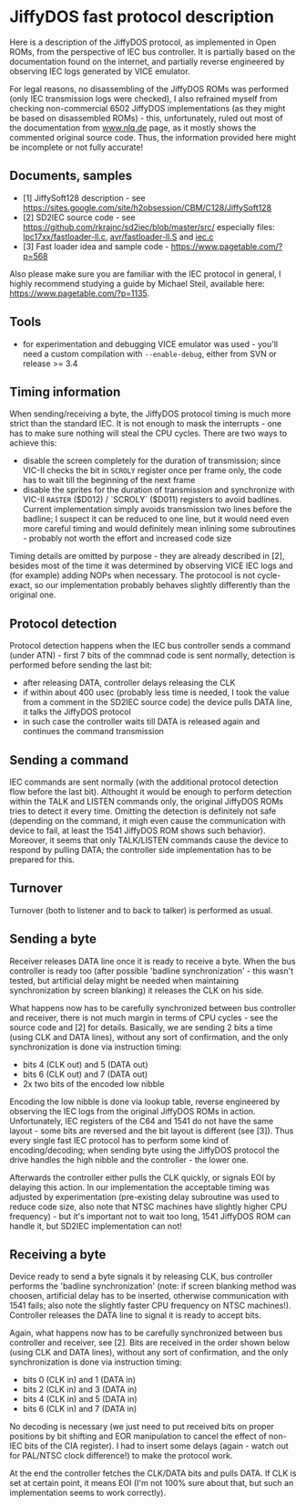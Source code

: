 
# JiffyDOS fast protocol description

Here is a description of the JiffyDOS protocol, as implemented in Open ROMs, from the perspective of IEC bus controller. It is partially based on the documentation found on the internet, and partially reverse engineered by observing IEC logs generated by VICE emulator.

For legal reasons, no disassembling of the JiffyDOS ROMs was performed (only IEC transmission logs were checked), I also refrained myself from checking non-commercial 6502 JiffyDOS implementations (as they might be based on disassembled ROMs) - this, unfortunately, ruled out most of the documentation from www.nlq.de page, as it mostly shows the commented original source code. Thus, the information provided here might be incomplete or not fully accurate!

## Documents, samples

- [1] JiffySoft128 description - see https://sites.google.com/site/h2obsession/CBM/C128/JiffySoft128
- [2] SD2IEC source code - see https://github.com/rkrajnc/sd2iec/blob/master/src/ especially files: [lpc17xx/fastloader-ll.c](https://github.com/rkrajnc/sd2iec/blob/master/src/lpc17xx/fastloader-ll.c), [avr/fastloader-ll.S](https://github.com/rkrajnc/sd2iec/blob/master/src/avr/fastloader-ll.S) and [iec.c](https://github.com/rkrajnc/sd2iec/blob/master/src/iec.c)
- [3] Fast loader idea and sample code - https://www.pagetable.com/?p=568

Also please make sure you are familiar with the IEC protocol in general, I highly recommend studying a guide by Michael Steil, available here: https://www.pagetable.com/?p=1135.

## Tools

- for experimentation and debugging VICE emulator was used - you'll need a custom compilation with `--enable-debug`, either from SVN or release >= 3.4

## Timing information

When sending/receiving a byte, the JiffyDOS protocol timing is much more strict than the standard IEC. It is not enough to mask the interrupts - one has to make sure nothing will steal the CPU cycles. There are two ways to achieve this:

- disable the screen completely for the duration of transmission; since VIC-II checks the bit in `SCROLY` register once per frame only, the code has to wait till the beginning of the next frame
- disable the sprites for the duration of transmission and synchronize with VIC-II `RASTER` ($D012) / `SCROLY` ($D011) registers to avoid badlines. Current implementation simply avoids transmission two lines before the badline; I suspect it can be reduced to one line, but it would need even more careful timing and would definitely mean inlining some subroutines - probably not worth the effort and increased code size

Timing details are omitted by purpose - they are already described in [2], besides most of the time it was determined by observing VICE IEC logs and (for example) adding NOPs when necessary. The protocool is not cycle-exact, so our implementation probably behaves slightly differently than the original one.

## Protocol detection

Protocol detection happens when the IEC bus controller sends a command (under ATN) - first 7 bits of the commnad code is sent normally, detection is performed before sending the last bit:
- after releasing DATA, controller delays releasing the CLK
- if within about 400 usec (probably less time is needed, I took the value from a comment in the SD2IEC source code) the device pulls DATA line, it talks the JiffyDOS protocol
- in such case the controller waits till DATA is released again and continues the command transmission

## Sending a command

IEC commands are sent normally (with the additional protocol detection flow before the last bit). Althought it would be enough to perform detection within the TALK and LISTEN commands only, the original JiffyDOS ROMs tries to detect it every time. Omitting the detection is definitely not safe (depending on the command, it migh even cause the communication with device to fail, at least the 1541 JiffyDOS ROM shows such behavior). Moreover, it seems that only TALK/LISTEN commands cause the device to respond by pulling DATA; the controller side implementation has to be prepared for this.

## Turnover

Turnover (both to listener and to back to talker) is performed as usual.

## Sending a byte

Receiver releases DATA line once it is ready to receive a byte. When the bus controller is ready too (after possible 'badline synchronization' - this wasn't tested, but artificial delay might be needed when maintaining synchronization by screen blanking) it releases the CLK on his side.

What happens now has to be carefully synchronized between bus controller and receiver, there is not much margin in terms of CPU cycles - see the source code and [2] for details. Basically, we are sending 2 bits a time (using CLK and DATA lines), without any sort of confirmation, and the only synchronization is done via instruction timing:

- bits 4 (CLK out) and 5 (DATA out)
- bits 6 (CLK out) and 7 (DATA out)
- 2x two bits of the encoded low nibble

Encoding the low nibble is done via lookup table, reverse engineered by observing the IEC logs from the original JiffyDOS ROMs in action. Unfortunately, IEC registers of the C64 and 1541 do not have the same layout - some bits are reversed and the bit layout is different (see [3]). Thus every single fast IEC protocol has to perform some kind of encoding/decoding; when sending byte using the JiffyDOS protocol the drive handles the high nibble and the controller - the lower one.

Afterwards the controller either pulls the CLK quickly, or signals EOI by delaying this action. In our implementation the acceptable timing was adjusted by experimentation (pre-existing delay subroutine was used to reduce code size, also note that NTSC machines have slightly higher CPU frequency) - but it's important not to wait too long, 1541 JiffyDOS ROM can handle it, but SD2IEC implementation can not!

## Receiving a byte

Device ready to send a byte signals it by releasing CLK, bus controller performs the 'badline synchronization' (note: if screen blanking method was choosen, artificial delay has to be inserted, otherwise communication with 1541 fails; also note the slightly faster CPU frequency on NTSC machines!). Controller releases the DATA line to signal it is ready to accept bits.

Again, what happens now has to be carefully synchronized between bus controller and receiver, see [2]. Bits are received in the order shown below (using CLK and DATA lines), without any sort of confirmation, and the only synchronization is done via instruction timing:

- bits 0 (CLK in) and 1 (DATA in)
- bits 2 (CLK in) and 3 (DATA in)
- bits 4 (CLK in) and 5 (DATA in)
- bits 6 (CLK in) and 7 (DATA in)

No decoding is necessary (we just need to put received bits on proper positions by bit shifting and EOR manipulation to cancel the effect of non-IEC bits of the CIA register). I had to insert some delays (again - watch out for PAL/NTSC clock difference!) to make the protocol work.

At the end the controller fetches the CLK/DATA bits and pulls DATA. If CLK is set at certain point, it means EOI (I'm not 100% sure about that, but such an implementation seems to work correctly).
